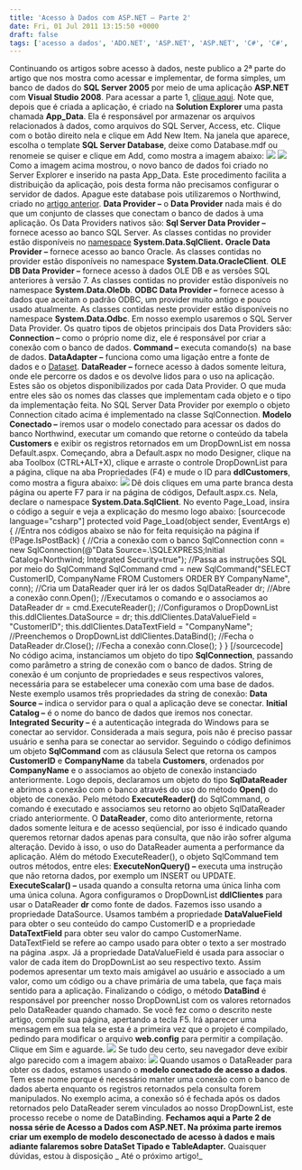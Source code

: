 ```yaml
---
title: 'Acesso à Dados com ASP.NET – Parte 2'
date: Fri, 01 Jul 2011 13:15:50 +0000
draft: false
tags: ['acesso a dados', 'ADO.NET', 'ASP.NET', 'ASP.NET', 'C#', 'C#', 'Sql Server']
---
```


Continuando os artigos sobre acesso à dados, neste publico a 2ª parte do artigo que nos mostra como acessar e implementar, de forma simples, um banco de dados do **SQL Server 2005** por meio de uma aplicação **ASP.NET** com **Visual Studio 2008**. Para acessar a parte 1, [clique aqui](https://raphaelcardoso.com.br/acesso-a-dados-asp-net-parte-1/). Note que, depois que é criada a aplicação, é criado na **Solution Explorer** uma pasta chamada **App\_Data**. Ela é responsável por armazenar os arquivos relacionados à dados, como arquivos do SQL Server, Access, etc. Clique com o botão direito nela e clique em Add New Item. Na janela que aparece, escolha o template **SQL Server Database**, deixe como Database.mdf ou renomeie se quiser e clique em Add, como mostra a imagem abaixo: [![](http://programandodotnet.files.wordpress.com/2010/01/sqlserverdatabase3.jpg)](http://programandodotnet.files.wordpress.com/2010/01/sqlserverdatabase3.jpg) [![](http://programandodotnet.files.wordpress.com/2010/01/server-explorer-e-solution-explorer.jpg)](http://programandodotnet.files.wordpress.com/2010/01/server-explorer-e-solution-explorer.jpg) Como a imagem acima mostrou, o novo banco de dados foi criado no Server Explorer e inserido na pasta App\_Data. Este procedimento facilita a distribuição da aplicação, pois desta forma não precisamos configurar o servidor de dados. Apague este database pois utilizaremos o Northwind, criado no [artigo anterior](https://raphaelcardoso.com.br/acesso-a-dados-asp-net-parte-1/). **Data Provider –** o **Data Provider** nada mais é do que um conjunto de classes que conectam o banco de dados à uma aplicação. Os Data Providers nativos são: **Sql Server Data Provider –** fornece acesso ao banco SQL Server. As classes contidas no provider estão disponíveis no [namespace](http://msdn.microsoft.com/pt-br/library/0d941h9d.aspx) **System.Data.SqlClient.** **Oracle Data Provider –** fornece acesso ao banco Oracle. As classes contidas no provider estão disponíveis no namespace **System.Data.OracleClient**. **OLE DB Data Provider –** fornece acesso à dados OLE DB e as versões SQL anteriores à versão 7. As classes contidas no provider estão disponíveis no namespace **System.Data.OleDb**. **ODBC Data Provider –** fornece acesso à dados que aceitam o padrão ODBC, um provider muito antigo e pouco usado atualmente. As classes contidas neste provider estão disponíveis no namespace **System.Data.Odbc**. Em nosso exemplo usaremos o SQL Server Data Provider. Os quatro tipos de objetos principais dos Data Providers são: **Connection –** como o próprio nome diz, ele é responsável por criar a conexão com o banco de dados. **Command –** executa comando(s)  na base de dados. **DataAdapter –** funciona como uma ligação entre a fonte de dados e o [Dataset](http://msdn.microsoft.com/pt-br/library/system.data.dataset%28VS.80%29.aspx). **DataReader –** fornece acesso à dados somente leitura, onde ele percorre os dados e os devolve lidos para o uso na aplicação. Estes são os objetos disponibilizados por cada Data Provider. O que muda entre eles são os nomes das classes que implementam cada objeto e o tipo da implementação feita. No SQL Server Data Provider por exemplo o objeto Connection citado acima é implementado na classe SqlConnection. **Modelo Conectado –** iremos usar o modelo conectado para acessar os dados do banco Northwind, executar um comando que retorne o conteúdo da tabela **Customers** e exibir os registros retornados em um DropDownList em nossa Default.aspx. Começando, abra a Default.aspx no modo Designer, clique na aba Toolbox (CTRL+ALT+X), clique e arraste o controle DropDownList para a página, clique na aba Propriedades (F4) e mude o ID para **ddlCustomers**, como mostra a figura abaixo: [![](http://programandodotnet.files.wordpress.com/2010/01/dropdownlist1.jpg)](http://programandodotnet.files.wordpress.com/2010/01/dropdownlist1.jpg) Dê dois cliques em uma parte branca desta página ou aperte F7 para ir na página de códigos, Default.aspx.cs. Nela, declare o namespace **System.Data.SqlClient**. No evento Page\_Load, insira o código a seguir e veja a explicação do mesmo logo abaixo: \[sourcecode language="csharp"\] protected void Page\_Load(object sender, EventArgs e) { //Entra nos códigos abaixo se não for feita requisição na página if (!Page.IsPostBack) { //Cria a conexão com o banco SqlConnection conn = new SqlConnection(@"Data Source=.\\SQLEXPRESS;Initial Catalog=Northwind; Integrated Security=true"); //Passa as instruções SQL por meio do SqlCommand SqlCommand cmd = new SqlCommand("SELECT CustomerID, CompanyName FROM Customers ORDER BY CompanyName", conn); //Cria um DataReader quer irá ler os dados SqlDataReader dr; //Abre a conexão conn.Open(); //Executamos o comando e o associamos ao DataReader dr = cmd.ExecuteReader(); //Configuramos o DropDownList this.ddlClientes.DataSource = dr; this.ddlClientes.DataValueField = "CustomerID"; this.ddlClientes.DataTextField = "CompanyName"; //Preenchemos o DropDownList ddlClientes.DataBind(); //Fecha o DataReader dr.Close(); //Fecha a conexão conn.Close(); } } \[/sourcecode\] No código acima, instanciamos um objeto do tipo **SqlConnection**, passando como parâmetro a string de conexão com o banco de dados. String de conexão é um conjunto de propriedades e seus respectivos valores, necessária para se estabelecer uma conexão com uma base de dados. Neste exemplo usamos três propriedades da string de conexão: **Data Source –** indica o servidor para o qual a aplicação deve se conectar. **Initial Catalog –** é o nome do banco de dados que iremos nos conectar. **Integrated Security –** é a autenticação integrada do Windows para se conectar ao servidor. Considerada a mais segura, pois não é preciso passar usuário e senha para se conectar ao servidor. Seguindo o código definimos um objeto **SqlCommand** com as cláusula Select que retorna os campos **CustomerID** e **CompanyName** da tabela **Customers**, ordenados por **CompanyName** e o associamos ao objeto de conexão instanciado anteriormente. Logo depois, declaramos um objeto do tipo **SqlDataReader** e abrimos a conexão com o banco através do uso do método **Open()** do objeto de conexão. Pelo método **ExecuteReader()** do SqlCommand, o comando é executado e associamos seu retorno ao objeto SqlDataReader criado anteriormente. O **DataReader**, como dito anteriormente, retorna dados somente leitura e de acesso seqüencial, por isso é indicado quando queremos retornar dados apenas para consulta, que não irão sofrer alguma alteração. Devido à isso, o uso do DataReader aumenta a performance da aplicação. Além do método ExecuteReader(), o objeto SqlCommand tem outros métodos, entre eles: **ExecuteNonQuery() –** executa uma instrução que não retorna dados, por exemplo um INSERT ou UPDATE. **ExecuteScalar() –** usada quando a consulta retorna uma única linha com uma única coluna. Agora configuramos o DropDownList **ddlClientes** para usar o DataReader **dr** como fonte de dados. Fazemos isso usando a propriedade DataSource. Usamos também a propriedade **DataValueField** para obter o seu conteúdo do campo CustomerID e a propriedade **DataTextField** para obter seu valor do campo CustomerName. DataTextField se refere ao campo usado para obter o texto a ser mostrado na página .aspx. Já a propriedade DataValueField é usada para associar o valor de cada item do DropDownList ao seu respectivo texto. Assim podemos apresentar um texto mais amigável ao usuário e associado a um valor, como um código ou a chave primária de uma tabela, que faça mais sentido para a aplicação. Finalizando o código, o método **DataBind** é responsável por preencher nosso DropDownList com os valores retornados pelo DataReader quando chamado. Se você fez como o descrito neste artigo, compile sua página, apertando a tecla F5. Irá aparecer uma mensagem em sua tela se esta é a primeira vez que o projeto é compilado, pedindo para modificar o arquivo **web.config** para permitir a compilação. Clique em Sim e aguarde. [![](http://programandodotnet.files.wordpress.com/2010/01/modifywebconfig.jpg)](http://programandodotnet.files.wordpress.com/2010/01/modifywebconfig.jpg) Se tudo deu certo, seu navegador deve exibir algo parecido com a imagem abaixo: [![](http://programandodotnet.files.wordpress.com/2010/01/compiledproject.jpg)](http://programandodotnet.files.wordpress.com/2010/01/compiledproject.jpg) Quando usamos o DataReader para obter os dados, estamos usando o **modelo conectado de acesso a dados**. Tem esse nome porque é necessário manter uma conexão com o banco de dados aberta enquanto os registros retornados pela consulta forem manipulados. No exemplo acima, a conexão só é fechada após os dados retornados pelo DataReader serem vinculados ao nosso DropDownList, este processo recebe o nome de DataBinding. **Fechamos aqui a Parte 2 de nossa série de Acesso a Dados com ASP.NET. Na próxima parte iremos criar um exemplo de modelo desconectado de acesso à dados e mais adiante falaremos sobre DataSet Tipado e TableAdapter.** Quaisquer dúvidas, estou à disposição _ Até o próximo artigo!_